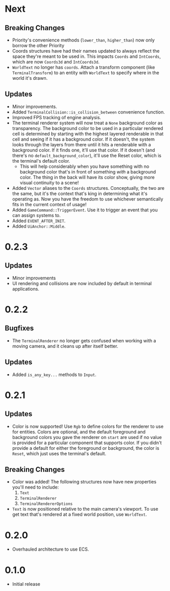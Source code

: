 # Next

## Breaking Changes

- Priority's convenience methods (`lower_than`, `higher_than`) now only borrow the other Priority
- Coords structures have had their names updated to always reflect the space they're meant to be used in. This impacts `Coords` and `IntCoords`, which are now `Coords3d` and `IntCoords3d`.
- `WorldText` no longer has `coords`. Attach a transform component (like `TerminalTransform`) to an entity with `WorldText` to specify where in the world it's drawn.

## Updates

- Minor improvements.
- Added `TerminalCollision::is_collision_between` convenience function.
- Improved FPS tracking of engine analysis.
- The terminal renderer system will now treat a `None` background color as transparency. The background color to be used in a particular rendered cell is determined by starting with the highest layered renderable in that cell and seeing if it has a background color. If it doesn't, the system looks through the layers from there until it hits a renderable with a background color. If it finds one, it'll use that color. If it doesn't (and there's no `default_background_color`), it'll use the Reset color, which is the terminal's default color.
  - This will help considerably when you have something with no background color that's in front of something _with_ a background color. The thing in the back will have its color show, giving more visual continuity to a scene!
- Added `Vector` aliases to the `Coords` structures. Conceptually, the two are the same, but it's the context that's king in determining what it's operating as. Now you have the freedom to use whichever semantically fits in the current context of usage!
- Added `GameCommand::TriggerEvent`. Use it to trigger an event that you can assign systems to.
- Added `EVENT_AFTER_INIT`.
- Added `UiAnchor::Middle`.

# 0.2.3

## Updates

- Minor improvements
- UI rendering and collisions are now included by default in terminal applications.

# 0.2.2

## Bugfixes

- The `TerminalRenderer` no longer gets confused when working with a moving camera, and it cleans up after itself better.

## Updates

- Added `is_any_key...` methods to `Input`.

# 0.2.1

## Updates

- Color is now supported! Use `Rgb` to define colors for the renderer to use for entities. Colors are optional, and the default foreground and background colors you gave the renderer on `start` are used if no value is provided for a particular component that supports color. If you didn't provide a default for either the foreground or background, the color is `Reset`, which just uses the terminal's default.

## Breaking Changes

- Color was added! The following structures now have new properties you'll need to include:
  1. `Text`
  1. `TerminalRenderer`
  1. `TerminalRendererOptions`
- `Text` is now positioned relative to the main camera's viewport. To use get text that's rendered at a fixed world position, use `WorldText`.

# 0.2.0

- Overhauled architecture to use ECS.

# 0.1.0

- Initial release
